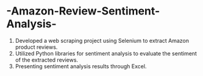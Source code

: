 # -Amazon-Review-Sentiment-Analysis-
1.	Developed a web scraping project using Selenium to extract Amazon product reviews.
2.	Utilized Python libraries for sentiment analysis to evaluate the sentiment of the extracted reviews.
3.	Presenting sentiment analysis results through Excel.
